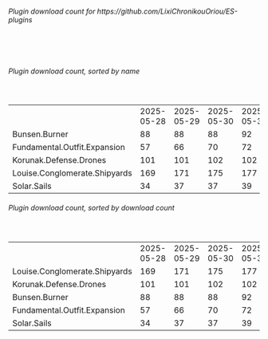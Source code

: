 <h6>Plugin download count for https://github.com/LixiChronikouOriou/ES-plugins</h6><br>
<br>
<h6>Plugin download count, sorted by name</h6><sub><sup><br>
<table>
	<tr>
		<td></td>
		<td>2025-05-28</td>
		<td>2025-05-29</td>
		<td>2025-05-30</td>
		<td>2025-05-31</td>
		<td>2025-06-01</td>
		<td>2025-06-02</td>
		<td>2025-06-03</td>
		<td>today +</td>
	</tr>
	<tr>
		<td>Bunsen.Burner</td>
		<td>88</td>
		<td>88</td>
		<td>88</td>
		<td>92</td>
		<td>92</td>
		<td>105</td>
		<td>105</td>
		<td></td>
	</tr>
	<tr>
		<td>Fundamental.Outfit.Expansion</td>
		<td>57</td>
		<td>66</td>
		<td>70</td>
		<td>72</td>
		<td>77</td>
		<td>90</td>
		<td>90</td>
		<td></td>
	</tr>
	<tr>
		<td>Korunak.Defense.Drones</td>
		<td>101</td>
		<td>101</td>
		<td>102</td>
		<td>102</td>
		<td>102</td>
		<td>108</td>
		<td>108</td>
		<td></td>
	</tr>
	<tr>
		<td>Louise.Conglomerate.Shipyards</td>
		<td>169</td>
		<td>171</td>
		<td>175</td>
		<td>177</td>
		<td>178</td>
		<td>188</td>
		<td>188</td>
		<td></td>
	</tr>
	<tr>
		<td>Solar.Sails</td>
		<td>34</td>
		<td>37</td>
		<td>37</td>
		<td>39</td>
		<td>39</td>
		<td>53</td>
		<td>53</td>
		<td></td>
	</tr>
</table>
</sub></sup>
<h6>Plugin download count, sorted by download count</h6><sub><sup><br>
<table>
	<tr>
		<td></td>
		<td>2025-05-28</td>
		<td>2025-05-29</td>
		<td>2025-05-30</td>
		<td>2025-05-31</td>
		<td>2025-06-01</td>
		<td>2025-06-02</td>
		<td>2025-06-03</td>
		<td>today +</td>
	</tr>
	<tr>
		<td>Louise.Conglomerate.Shipyards</td>
		<td>169</td>
		<td>171</td>
		<td>175</td>
		<td>177</td>
		<td>178</td>
		<td>188</td>
		<td>188</td>
		<td></td>
	</tr>
	<tr>
		<td>Korunak.Defense.Drones</td>
		<td>101</td>
		<td>101</td>
		<td>102</td>
		<td>102</td>
		<td>102</td>
		<td>108</td>
		<td>108</td>
		<td></td>
	</tr>
	<tr>
		<td>Bunsen.Burner</td>
		<td>88</td>
		<td>88</td>
		<td>88</td>
		<td>92</td>
		<td>92</td>
		<td>105</td>
		<td>105</td>
		<td></td>
	</tr>
	<tr>
		<td>Fundamental.Outfit.Expansion</td>
		<td>57</td>
		<td>66</td>
		<td>70</td>
		<td>72</td>
		<td>77</td>
		<td>90</td>
		<td>90</td>
		<td></td>
	</tr>
	<tr>
		<td>Solar.Sails</td>
		<td>34</td>
		<td>37</td>
		<td>37</td>
		<td>39</td>
		<td>39</td>
		<td>53</td>
		<td>53</td>
		<td></td>
	</tr>
</table>
</sub></sup>
